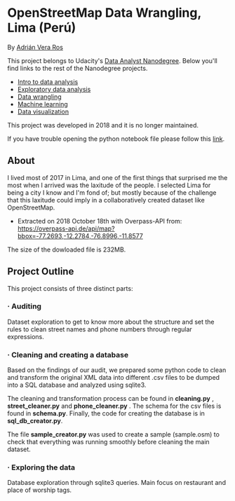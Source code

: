 
# OpenStreetMap Data Wrangling, Lima (Perú) 
By [Adrián Vera Ros](https://www.linkedin.com/in/adrianveraros/) 

This project belongs to Udacity's [Data Analyst Nanodegree](https://eu.udacity.com/course/data-analyst-nanodegree--nd002). Below you'll find links to the rest of the Nanodegree projects. 

* [Intro to data analysis](https://github.com/AdrianVeraRos/Python-Medical-appointments-EDA)
* [Exploratory data analysis](https://github.com/AdrianVeraRos/R-White-wine-EDA)
* [Data wrangling](https://github.com/AdrianVeraRos/OpenStreetMap-Peru-Lima)
* [Machine learning](https://github.com/AdrianVeraRos/Enron-Fraud-Identification)
* [Data visualization](https://public.tableau.com/profile/adrian.vera.ros#!/vizhome/Flightdelaycausesfinal/Story1)

This project was developed in 2018 and it is no longer maintained. 

If you have trouble opening the python notebook file please follow this [link](https://nbviewer.jupyter.org/github/AdrianVeraRos/OpenStreetMap-Peru-Lima/blob/master/Lima.ipynb). 


## About
I lived most of 2017 in Lima, and one of the first things that surprised me the most when I arrived was the laxitude of the people. I selected Lima for being a city I know and I'm fond of; but mostly because of the challenge that this laxitude could imply in a collaboratively created dataset like OpenStreetMap.

* Extracted on 2018 October 18th with Overpass-API from: https://overpass-api.de/api/map?bbox=-77.2693,-12.2784,-76.8996,-11.8577 

The size of the dowloaded file is 232MB.


## Project Outline
This project consists of three distinct parts:

### · Auditing
Dataset exploration to get to know more about the structure and set the rules to clean street names and phone numbers through regular expressions. 

### · Cleaning and creating a database
Based on the findings of our audit, we prepared some python code to clean and transform the original XML data into different .csv files to be dumped into a SQL database and analyzed using sqlite3. 

The cleaning and transformation process can be found in **cleaning.py** , **street_cleaner.py** and **phone_cleaner.py** . The schema for the csv files is found in **schema.py**. Finally, the code for creating the database is in **sql_db_creator.py**.

The file **sample_creator.py** was used to create a sample (sample.osm) to check that everything was running smoothly before cleaning the main dataset.    

### · Exploring the data
Database exploration through sqlite3 queries. Main focus on restaurant and place of worship tags. 